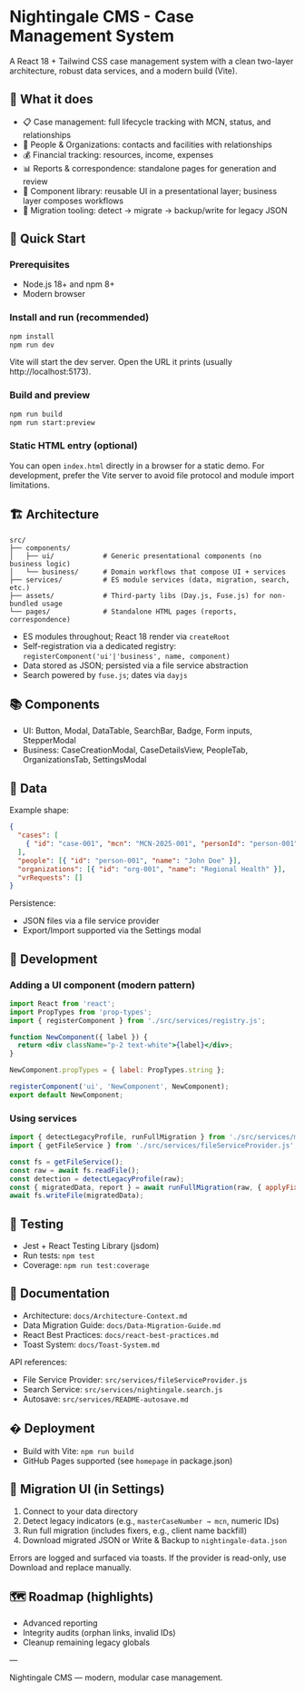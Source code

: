 # Nightingale CMS - Case Management System

A React 18 + Tailwind CSS case management system with a clean two-layer architecture, robust data
services, and a modern build (Vite).

## 🎯 What it does

- 📋 Case management: full lifecycle tracking with MCN, status, and relationships
- 👥 People & Organizations: contacts and facilities with relationships
- 💰 Financial tracking: resources, income, expenses
- 📊 Reports & correspondence: standalone pages for generation and review
- 🧩 Component library: reusable UI in a presentational layer; business layer composes workflows
- 🔄 Migration tooling: detect → migrate → backup/write for legacy JSON

## 🚀 Quick Start

### Prerequisites

- Node.js 18+ and npm 8+
- Modern browser

### Install and run (recommended)

```bash
npm install
npm run dev
```

Vite will start the dev server. Open the URL it prints (usually http://localhost:5173).

### Build and preview

```bash
npm run build
npm run start:preview
```

### Static HTML entry (optional)

You can open `index.html` directly in a browser for a static demo. For development, prefer the Vite
server to avoid file protocol and module import limitations.

## 🏗️ Architecture

```
src/
├── components/
│   ├── ui/            # Generic presentational components (no business logic)
│   └── business/      # Domain workflows that compose UI + services
├── services/          # ES module services (data, migration, search, etc.)
├── assets/            # Third-party libs (Day.js, Fuse.js) for non-bundled usage
└── pages/             # Standalone HTML pages (reports, correspondence)
```

- ES modules throughout; React 18 render via `createRoot`
- Self-registration via a dedicated registry: `registerComponent('ui'|'business', name, component)`
- Data stored as JSON; persisted via a file service abstraction
- Search powered by `fuse.js`; dates via `dayjs`

## 📚 Components

- UI: Button, Modal, DataTable, SearchBar, Badge, Form inputs, StepperModal
- Business: CaseCreationModal, CaseDetailsView, PeopleTab, OrganizationsTab, SettingsModal

## 💾 Data

Example shape:

```json
{
  "cases": [
    { "id": "case-001", "mcn": "MCN-2025-001", "personId": "person-001", "status": "Pending" }
  ],
  "people": [{ "id": "person-001", "name": "John Doe" }],
  "organizations": [{ "id": "org-001", "name": "Regional Health" }],
  "vrRequests": []
}
```

Persistence:

- JSON files via a file service provider
- Export/Import supported via the Settings modal

## 🔧 Development

### Adding a UI component (modern pattern)

```jsx
import React from 'react';
import PropTypes from 'prop-types';
import { registerComponent } from './src/services/registry.js';

function NewComponent({ label }) {
  return <div className="p-2 text-white">{label}</div>;
}

NewComponent.propTypes = { label: PropTypes.string };

registerComponent('ui', 'NewComponent', NewComponent);
export default NewComponent;
```

### Using services

```js
import { detectLegacyProfile, runFullMigration } from './src/services/migration.js';
import { getFileService } from './src/services/fileServiceProvider.js';

const fs = getFileService();
const raw = await fs.readFile();
const detection = detectLegacyProfile(raw);
const { migratedData, report } = await runFullMigration(raw, { applyFixes: true });
await fs.writeFile(migratedData);
```

## 🧪 Testing

- Jest + React Testing Library (jsdom)
- Run tests: `npm test`
- Coverage: `npm run test:coverage`

## 📖 Documentation

- Architecture: `docs/Architecture-Context.md`
- Data Migration Guide: `docs/Data-Migration-Guide.md`
- React Best Practices: `docs/react-best-practices.md`
- Toast System: `docs/Toast-System.md`

API references:

- File Service Provider: `src/services/fileServiceProvider.js`
- Search Service: `src/services/nightingale.search.js`
- Autosave: `src/services/README-autosave.md`

## � Deployment

- Build with Vite: `npm run build`
- GitHub Pages supported (see `homepage` in package.json)

## 🔄 Migration UI (in Settings)

1. Connect to your data directory
2. Detect legacy indicators (e.g., `masterCaseNumber → mcn`, numeric IDs)
3. Run full migration (includes fixers, e.g., client name backfill)
4. Download migrated JSON or Write & Backup to `nightingale-data.json`

Errors are logged and surfaced via toasts. If the provider is read-only, use Download and replace
manually.

## 🗺️ Roadmap (highlights)

- Advanced reporting
- Integrity audits (orphan links, invalid IDs)
- Cleanup remaining legacy globals

—

Nightingale CMS — modern, modular case management.
